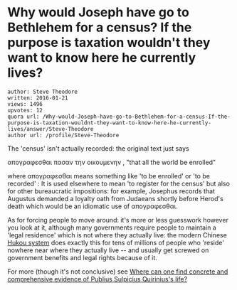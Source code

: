 # Why would Joseph have go to Bethlehem for a census? If the purpose is taxation wouldn't they want to know here he currently lives?

	author: Steve Theodore
	written: 2016-01-21
	views: 1496
	upvotes: 12
	quora url: /Why-would-Joseph-have-go-to-Bethlehem-for-a-census-If-the-purpose-is-taxation-wouldnt-they-want-to-know-here-he-currently-lives/answer/Steve-Theodore
	author url: /profile/Steve-Theodore


The 'census' isn't actually recorded: the original text just says 

απογραφεσθαι πασαν την οικουμενην , "that all the world be enrolled"

where απογραφεσθαι means something like 'to be enrolled' or 'to be recorded' : It is used elsewhere to mean 'to register for the census' but also for other bureaucratic impositions: for example, Josephus records that Augustus demanded a loyalty oath from Judaeans shortly before Herod's death which would be an idiomatic use of απογραφεσθαι. 

As for forcing people to move around: it's more or less guesswork however you look at it, although many governments require people to maintain a 'legal residence' which is not where they actually live: the modern Chinese [Hukou system](https://en.wikipedia.org/wiki/Hukou_system) does exactly this for tens of millions of people who 'reside' nowhere near where they actually live -- and usually get screwed on government benefits and legal rights because of it.

For more (though it's not conclusive) see [Where can one find concrete and comprehensive evidence of Publius Sulpicius Quirinius's life?](https://www.quora.com/Where-can-one-find-concrete-and-comprehensive-evidence-of-Publius-Sulpicius-Quiriniuss-life) 

